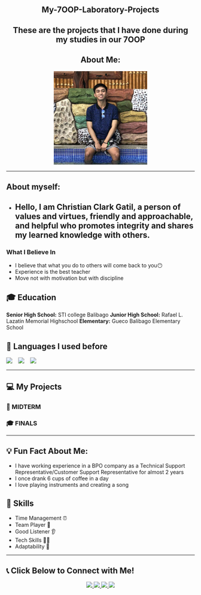 <div align="center">
  
<h2> My-7OOP-Laboratory-Projects </h2>

  
<h2> These are the projects that I have done during my studies in our 7OOP </h2>

<p align= "center">
  
## About Me:

</div>

<p align= "center">
<img src="photo.jpg" alt="My Photo" width="250" height="250"/>

---
## About myself:
- <h2> Hello, I am Christian Clark Gatil, a person of values and virtues, friendly and approachable, and helpful who promotes integrity and shares my learned knowledge with others. </h2>


### What I Believe In
- I believe that what you do to others will come back to you:no_mouth:
- Experience is the best teacher
- Move not with motivation but with discipline


## 🎓 Education
**Senior High School:** STI college Balibago
**Junior High School:** Rafael L. Lazatin Memorial Highschool
**Elementary:** Gueco Balibago Elementary School


## 📜 Languages I used before 
<p align="left"> 
<img src="https://img.shields.io/badge/MySQL-%2300f.svg?style=for-the-badge&logo=mysql&logoColor=white" height="50"/> 
&nbsp;&nbsp;
<img src="https://img.shields.io/badge/C-%2300599C.svg?style=for-the-badge&logo=c&logoColor=white" height="50"/>
&nbsp;&nbsp;
<img src="https://img.shields.io/badge/Java-%23217346.svg?style=for-the-badge&logo=microsoft-excel&logoColor=white" height="50"/>  

---
## 💻 My Projects  



### 🧪 MIDTERM  



### 🎓 FINALS  

---
## 💡 Fun Fact About Me:

- I have working experience in a BPO company as a Technical Support Representative/Customer Support Representative for almost 2 years
- I once drank 6 cups of coffee in a day
- I love playing instruments and creating a song

## 📌 Skills
- Time Management ⏰  
- Team Player 🤝
- Good Listener 👂  
- Tech Skills 👨‍💻
- Adaptability 🔄  

---
## 📞 Click Below to Connect with Me!   
<p align="center">
  <a href="https://www.facebook.com/christianclark.gatil" target="_blank">
    <img src="https://img.shields.io/badge/Facebook-1877F2?style=for-the-badge&logo=facebook&logoColor=white"/>
  </a>

  <a href="https://instagram.com/christianclarkgatil" target="_blank">
    <img src="https://img.shields.io/badge/Instagram-E4405F?style=for-the-badge&logo=instagram&logoColor=white"/>
  </a>

  <a href="https://www.tiktok.com/@erlokgaming" target="_blank">
    <img src="https://img.shields.io/badge/TikTok-000000?style=for-the-badge&logo=tiktok&logoColor=white"/>
  </a>

  <a href="mailto:christianclarkgatil1213@gmail.com">
    <img src="https://img.shields.io/badge/Gmail-D14836?style=for-the-badge&logo=gmail&logoColor=white"/>
  </a>
</p>
